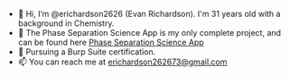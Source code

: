 - 👋 Hi, I’m @erichardson2626 (Evan Richardson). I'm 31 years old with a background in Chemistry.
- 📲 The Phase Separation Science App is my only complete project, and can be found here [Phase Separation Science App](https://apps.apple.com/us/app/pssi/id6499057790)
- 🌱 Pursuing a Burp Suite certification.
- 📫 You can reach me at erichardson262673@gmail.com

<!---
erichardson2626/erichardson2626 is a ✨ special ✨ repository because its `README.md` (this file) appears on your GitHub profile.
You can click the Preview link to take a look at your changes.
--->
